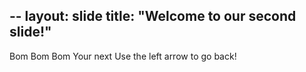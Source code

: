 --
layout: slide
title: "Welcome to our second slide!"
--
Bom Bom Bom 
Your next
Use the left arrow to go back!

